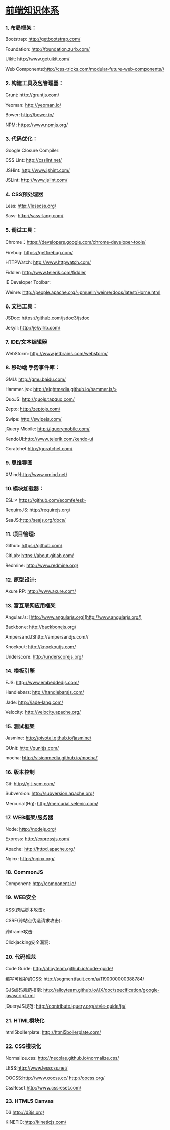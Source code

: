 # [前端知识体系](https://www.cnblogs.com/sb19871023/p/3894452.html)

### 1. 布局框架：

Bootstrap: http://getbootstrap.com/

Foundation: http://foundation.zurb.com/

Uikit: http://www.getuikit.com/

Web Components:http://css-tricks.com/modular-future-web-components//

### 2. 构建工具及包管理器：

Grunt: http://gruntjs.com/

Yeoman: http://yeoman.io/

Bower: http://bower.io/

NPM: https://www.npmjs.org/

### 3. 代码优化：

Google Closure Compiler:

CSS Lint: http://csslint.net/

JSHint: http://www.jshint.com/

JSLint: http://www.jslint.com/

### 4. CSS预处理器

Less: http://lesscss.org/

Sass: http://sass-lang.com/

### 5. 调试工具：

Chrome：https://developers.google.com/chrome-developer-tools/

Firebug: https://getfirebug.com/

HTTPWatch: http://www.httpwatch.com/

Fiddler: http://www.telerik.com/fiddler

IE Developer Toolbar:

Weinre: http://people.apache.org/~pmuellr/weinre/docs/latest/Home.html

### 6. 文档工具：

JSDoc: https://github.com/jsdoc3/jsdoc

Jekyll: http://jekyllrb.com/

### 7. IDE/文本编辑器

WebStorm: http://www.jetbrains.com/webstorm/

### 8. 移动端 手势事件库：

GMU: http://gmu.baidu.com/

Hammer.js:< http://eightmedia.github.io/hammer.js/>

QuoJS: http://quojs.tapquo.com/

Zepto: http://zeptojs.com/

Swipe: http://swipejs.com/

jQuery Mobile: http://jquerymobile.com/

KendoUI:http://www.telerik.com/kendo-ui

Goratchet:http://goratchet.com/

### 9. 思维导图

XMind:http://www.xmind.net/

### 10.模块加载器：

ESL:< https://github.com/ecomfe/esl>

RequireJS: http://requirejs.org/

SeaJS:http://seajs.org/docs/

### 11. 项目管理:

Github: https://github.com/

GitLab: https://about.gitlab.com/

Redmine: http://www.redmine.org/

### 12. 原型设计:

Axure RP: http://www.axure.com/

### 13. 富互联网应用框架

AngularJs: [http://www.angularjs.org](http://www.angularjs.org/)

Backbone: http://backbonejs.org/

AmpersandJShttp://ampersandjs.com//

Knockout: http://knockoutjs.com/

Underscore: http://underscorejs.org/

### 14. 模板引擎

EJS: http://www.embeddedjs.com/

Handlebars: http://handlebarsjs.com/

Jade: http://jade-lang.com/

Velocity: http://velocity.apache.org/

### 15. 测试框架

Jasmine: http://pivotal.github.io/jasmine/

QUnit: http://qunitjs.com/

mocha: http://visionmedia.github.io/mocha/

### 16. 版本控制

Git: http://git-scm.com/

Subversion: http://subversion.apache.org/

Mercurial(Hg): http://mercurial.selenic.com/

### 17. WEB框架/服务器

Node: http://nodejs.org/

Express: http://expressjs.com/

Apache: http://httpd.apache.org/

Nginx: http://nginx.org/

### 18. CommonJS

Component: http://component.io/

### 19. WEB安全

XSS(跨站脚本攻击):

CSRF(跨站点伪造请求攻击):

跨iframe攻击:

Clickjacking安全漏洞:

### 20. 代码规范

Code Guide: http://alloyteam.github.io/code-guide/

编写可维护的CSS: http://segmentfault.com/a/1190000000388784/

GJS编码规范指南: http://alloyteam.github.io/JX/doc/specification/google-javascript.xml

jQueryJS规范: http://contribute.jquery.org/style-guide/js/

### 21. HTML模块化

html5boilerplate: http://html5boilerplate.com/

### 22. CSS模块化

Normalize.css: http://necolas.github.io/normalize.css/

LESS:http://www.lesscss.net/

OOCSS:http://www.oocss.cc/ http://oocss.org/

CssReset:http://www.cssreset.com/

### 23. HTML5 Canvas

D3:http://d3js.org/

KINETIC:http://kineticjs.com/